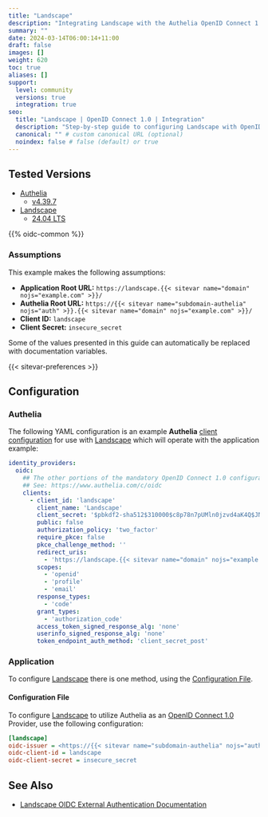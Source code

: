 ```yaml
---
title: "Landscape"
description: "Integrating Landscape with the Authelia OpenID Connect 1.0 Provider."
summary: ""
date: 2024-03-14T06:00:14+11:00
draft: false
images: []
weight: 620
toc: true
aliases: []
support:
  level: community
  versions: true
  integration: true
seo:
  title: "Landscape | OpenID Connect 1.0 | Integration"
  description: "Step-by-step guide to configuring Landscape with OpenID Connect 1.0 for secure SSO. Enhance your login flow using Authelia’s modern identity management."
  canonical: "" # custom canonical URL (optional)
  noindex: false # false (default) or true
---
```


## Tested Versions

- [Authelia]
  - [v4.39.7](https://github.com/authelia/authelia/releases/tag/v4.39.7)
- [Landscape]
  - [24.04 LTS](https://documentation.ubuntu.com/landscape/reference/release-notes/24-04-lts-release-notes/)

{{% oidc-common %}}

### Assumptions

This example makes the following assumptions:

- __Application Root URL:__ `https://landscape.{{< sitevar name="domain" nojs="example.com" >}}/`
- __Authelia Root URL:__ `https://{{< sitevar name="subdomain-authelia" nojs="auth" >}}.{{< sitevar name="domain" nojs="example.com" >}}/`
- __Client ID:__ `landscape`
- __Client Secret:__ `insecure_secret`

Some of the values presented in this guide can automatically be replaced with documentation variables.

{{< sitevar-preferences >}}

## Configuration

### Authelia

The following YAML configuration is an example __Authelia__ [client configuration] for use with [Landscape] which
will operate with the application example:

```yaml {title="configuration.yml"}
identity_providers:
  oidc:
    ## The other portions of the mandatory OpenID Connect 1.0 configuration go here.
    ## See: https://www.authelia.com/c/oidc
    clients:
      - client_id: 'landscape'
        client_name: 'Landscape'
        client_secret: '$pbkdf2-sha512$310000$c8p78n7pUMln0jzvd4aK4Q$JNRBzwAo0ek5qKn50cFzzvE9RXV88h1wJn5KGiHrD0YKtZaR/nCb2CJPOsKaPK0hjf.9yHxzQGZziziccp6Yng'  # The digest of 'insecure_secret'.
        public: false
        authorization_policy: 'two_factor'
        require_pkce: false
        pkce_challenge_method: ''
        redirect_uris:
          - 'https://landscape.{{< sitevar name="domain" nojs="example.com" >}}/login/handle-openid'
        scopes:
          - 'openid'
          - 'profile'
          - 'email'
        response_types:
          - 'code'
        grant_types:
          - 'authorization_code'
        access_token_signed_response_alg: 'none'
        userinfo_signed_response_alg: 'none'
        token_endpoint_auth_method: 'client_secret_post'
```

### Application

To configure [Landscape]  there is one method, using the [Configuration File](#configuration-file).

#### Configuration File

To configure [Landscape] to utilize Authelia as an [OpenID Connect 1.0] Provider, use the following configuration:

```ini {title="service.conf"}
[landscape]
oidc-issuer = <https://{{< sitevar name="subdomain-authelia" nojs="auth" >}}.{{< sitevar name="domain" nojs="example.com" >}}>
oidc-client-id = landscape
oidc-client-secret = insecure_secret
```

## See Also

- [Landscape OIDC External Authentication Documentation](https://documentation.ubuntu.com/landscape/how-to-guides/external-authentication/openid-connect-oidc/)

[Authelia]: https://www.authelia.com
[Landscape]: https://ubuntu.com/landscape
[OpenID Connect 1.0]: ../../introduction.md
[client configuration]: ../../../../configuration/identity-providers/openid-connect/clients.md
